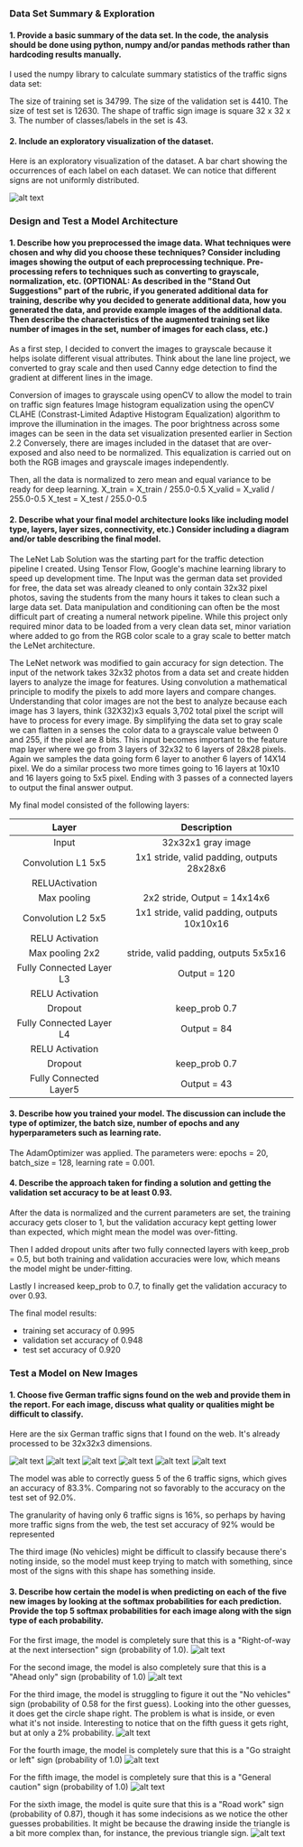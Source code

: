 ### Data Set Summary & Exploration

#### 1. Provide a basic summary of the data set. In the code, the analysis should be done using python, numpy and/or pandas methods rather than hardcoding results manually.

I used the numpy library to calculate summary statistics of the traffic signs data set:

The size of training set is 34799.
The size of the validation set is 4410.
The size of test set is 12630.
The shape of traffic sign image is square 32 x 32 x 3.
The number of classes/labels in the set is 43.

#### 2. Include an exploratory visualization of the dataset.

Here is an exploratory visualization of the dataset. A bar chart showing the occurrences of each label on each dataset.
We can notice that different signs are not uniformly distributed.

![alt text](https://raw.githubusercontent.com/rafapetter/self-driving-cars/master/Term1-Project2-Traffic-Sign-Classifier/project-images/exploratory_1.png)

### Design and Test a Model Architecture

#### 1. Describe how you preprocessed the image data. What techniques were chosen and why did you choose these techniques? Consider including images showing the output of each preprocessing technique. Pre-processing refers to techniques such as converting to grayscale, normalization, etc. (OPTIONAL: As described in the "Stand Out Suggestions" part of the rubric, if you generated additional data for training, describe why you decided to generate additional data, how you generated the data, and provide example images of the additional data. Then describe the characteristics of the augmented training set like number of images in the set, number of images for each class, etc.)

As a first step, I decided to convert the images to grayscale because it helps isolate different visual attributes. Think about the lane line project, we converted to gray scale and then used Canny edge detection to find the gradient at different lines in the image.

Conversion of images to grayscale using openCV to allow the model to train on traffic sign features Image histogram equalization using the openCV CLAHE (Constrast-Limited Adaptive Histogram Equalization) algorithm to improve the illumination in the images. The poor brightness across some images can be seen in the data set visualization presented earlier in Section 2.2 Conversely, there are images included in the dataset that are over-exposed and also need to be normalized. This equalization is carried out on both the RGB images and grayscale images independently.

Then, all the data is normalized to zero mean and equal variance to be ready for deep learning. X_train = X_train / 255.0-0.5 X_valid = X_valid / 255.0-0.5 X_test = X_test / 255.0-0.5

#### 2. Describe what your final model architecture looks like including model type, layers, layer sizes, connectivity, etc.) Consider including a diagram and/or table describing the final model.

The LeNet Lab Solution was the starting part for the traffic detection pipeline I created. Using Tensor Flow, Google's machine learning library to speed up development time. The Input was the german data set provided for free, the data set was already cleaned to only contain 32x32 pixel photos, saving the students from the many hours it takes to clean such a large data set. Data manipulation and conditioning can often be the most difficult part of creating a numeral network pipeline. While this project only required minor data to be loaded from a very clean data set, minor variation where added to go from the RGB color scale to a gray scale to better match the LeNet architecture.

The LeNet network was modified to gain accuracy for sign detection. The input of the network takes 32x32 photos from a data set and create hidden layers to analyze the image for features. Using convolution a mathematical principle to modify the pixels to add more layers and compare changes. Understanding that color images are not the best to analyze because each image has 3 layers, think (32X32)x3 equals 3,702 total pixel the script will have to process for every image. By simplifying the data set to gray scale we can flatten in a senses the color data to a grayscale value between 0 and 255, if the pixel are 8 bits. This input becomes important to the feature map layer where we go from 3 layers of 32x32 to 6 layers of 28x28 pixels. Again we samples the data going form 6 layer to another 6 layers of 14X14 pixel. We do a similar process two more times going to 16 layers at 10x10 and 16 layers going to 5x5 pixel. Ending with 3 passes of a connected layers to output the final answer output.

My final model consisted of the following layers:

|Layer	| Description |
|:---------------------:|:---------------------------------------------:|
|Input	| 32x32x1 gray image|
|Convolution L1 5x5	| 1x1 stride, valid padding, outputs 28x28x6 |
|RELUActivation	| 	 |
|Max pooling|	2x2 stride, Output = 14x14x6 |
|Convolution L2 5x5 |	1x1 stride, valid padding, outputs 10x10x16 |
|RELU Activation | 	  |
|Max pooling	2x2 | stride, valid padding, outputs 5x5x16 |
|Fully Connected Layer L3	| Output = 120 |
|RELU Activation |	|
|Dropout	| keep_prob 0.7|
|Fully Connected Layer L4 |	Output = 84  |
|RELU Activation |	|
|Dropout	| keep_prob 0.7|
|Fully Connected Layer5 | Output = 43 |

#### 3. Describe how you trained your model. The discussion can include the type of optimizer, the batch size, number of epochs and any hyperparameters such as learning rate.

The AdamOptimizer was applied. The parameters were: epochs = 20, batch_size = 128, learning rate = 0.001.

#### 4. Describe the approach taken for finding a solution and getting the validation set accuracy to be at least 0.93.

After the data is normalized and the current parameters are set, the training accuracy gets closer to 1,
but the validation accuracy kept getting lower than expected, which might mean the model was over-fitting.

Then I added dropout units after two fully connected layers with keep_prob = 0.5, but both training and validation accuracies were low, which means the model might be under-fitting.

Lastly I increased keep_prob to 0.7, to finally get the validation accuracy to over 0.93.

The final model results:
* training set accuracy of 0.995
* validation set accuracy of 0.948
* test set accuracy of 0.920

### Test a Model on New Images

#### 1. Choose five German traffic signs found on the web and provide them in the report. For each image, discuss what quality or qualities might be difficult to classify.

Here are the six German traffic signs that I found on the web. It's already processed to be 32x32x3 dimensions.

![alt text](https://raw.githubusercontent.com/rafapetter/self-driving-cars/master/Term1-Project2-Traffic-Sign-Classifier/web-signs/1.png)
![alt text](https://raw.githubusercontent.com/rafapetter/self-driving-cars/master/Term1-Project2-Traffic-Sign-Classifier/web-signs/2.png)
![alt text](https://raw.githubusercontent.com/rafapetter/self-driving-cars/master/Term1-Project2-Traffic-Sign-Classifier/web-signs/3.png)
![alt text](https://raw.githubusercontent.com/rafapetter/self-driving-cars/master/Term1-Project2-Traffic-Sign-Classifier/web-signs/4.png)
![alt text](https://raw.githubusercontent.com/rafapetter/self-driving-cars/master/Term1-Project2-Traffic-Sign-Classifier/web-signs/5.png)
![alt text](https://raw.githubusercontent.com/rafapetter/self-driving-cars/master/Term1-Project2-Traffic-Sign-Classifier/web-signs/6.png)

The model was able to correctly guess 5 of the 6 traffic signs, which gives an accuracy of 83.3%. Comparing not so favorably to the accuracy on the test set of 92.0%.

The granularity of having only 6 traffic signs is 16%, so perhaps by having more traffic signs from the web, the test set accuracy of 92% would be represented

The third image (No vehicles) might be difficult to classify because there's noting inside, so the model must keep trying to match with something, since most of the signs with this shape has something inside.

#### 3. Describe how certain the model is when predicting on each of the five new images by looking at the softmax probabilities for each prediction. Provide the top 5 softmax probabilities for each image along with the sign type of each probability.

For the first image, the model is completely sure that this is a "Right-of-way at the next intersection" sign (probability of 1.0).
![alt text](https://raw.githubusercontent.com/rafapetter/self-driving-cars/master/Term1-Project2-Traffic-Sign-Classifier/project-images/OutputSoftmax_1.png)

For the second image, the model is also completely sure that this is a "Ahead only" sign (probability of 1.0)
![alt text](https://raw.githubusercontent.com/rafapetter/self-driving-cars/master/Term1-Project2-Traffic-Sign-Classifier/project-images/OutputSoftmax_2.png)

For the third image, the model is struggling to figure it out the "No vehicles" sign (probability of 0.58 for the first guess).
Looking into the other guesses, it does get the circle shape right. The problem is what is inside, or even what it's not inside.
Interesting to notice that on the fifth guess it gets right, but at only a 2% probability.
![alt text](https://raw.githubusercontent.com/rafapetter/self-driving-cars/master/Term1-Project2-Traffic-Sign-Classifier/project-images/OutputSoftmax_3.png)

For the fourth image, the model is completely sure that this is a "Go straight or left" sign (probability of 1.0)
![alt text](https://raw.githubusercontent.com/rafapetter/self-driving-cars/master/Term1-Project2-Traffic-Sign-Classifier/project-images/OutputSoftmax_4.png)

For the fifth image, the model is completely sure that this is a "General caution" sign (probability of 1.0)
![alt text](https://raw.githubusercontent.com/rafapetter/self-driving-cars/master/Term1-Project2-Traffic-Sign-Classifier/project-images/OutputSoftmax_5.png)

For the sixth image, the model is quite sure that this is a "Road work" sign (probability of 0.87), though it has some indecisions as we notice
the other guesses probabilities. It might be because the drawing inside the triangle is a bit more complex than, for instance, the previous triangle sign.
![alt text](https://raw.githubusercontent.com/rafapetter/self-driving-cars/master/Term1-Project2-Traffic-Sign-Classifier/project-images/OutputSoftmax_6.png)
